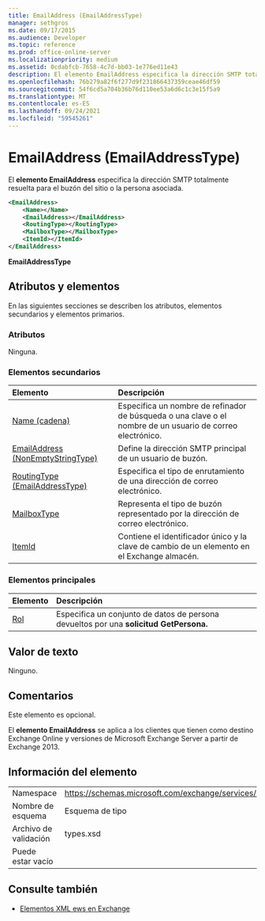 ```yaml
---
title: EmailAddress (EmailAddressType)
manager: sethgros
ms.date: 09/17/2015
ms.audience: Developer
ms.topic: reference
ms.prod: office-online-server
ms.localizationpriority: medium
ms.assetid: 0cdabfcb-7658-4c7d-bb03-1e776ed11e43
description: El elemento EmailAddress especifica la dirección SMTP totalmente resuelta para el buzón del sitio o la persona asociada.
ms.openlocfilehash: 76b279a82f6f277d9f231866437359ceae46df59
ms.sourcegitcommit: 54f6cd5a704b36b76d110ee53a6d6c1c3e15f5a9
ms.translationtype: MT
ms.contentlocale: es-ES
ms.lasthandoff: 09/24/2021
ms.locfileid: "59545261"
---
```

# <a name="emailaddress-emailaddresstype"></a>EmailAddress (EmailAddressType)

El **elemento EmailAddress** especifica la dirección SMTP totalmente resuelta para el buzón del sitio o la persona asociada. 
  
```xml
<EmailAddress>
    <Name></Name>
    <EmailAddress></EmailAddress>
    <RoutingType></RoutingType>
    <MailboxType></MailboxType>
    <ItemId></ItemId>
</EmailAddress>
```

 **EmailAddressType**
## <a name="attributes-and-elements"></a>Atributos y elementos

En las siguientes secciones se describen los atributos, elementos secundarios y elementos primarios.
  
### <a name="attributes"></a>Atributos

Ninguna.
  
### <a name="child-elements"></a>Elementos secundarios

|**Elemento**|**Descripción**|
|:-----|:-----|
|[Name (cadena)](name-string.md) <br/> |Especifica un nombre de refinador de búsqueda o una clave o el nombre de un usuario de correo electrónico.  <br/> |
|[EmailAddress (NonEmptyStringType)](emailaddress-nonemptystringtype.md) <br/> |Define la dirección SMTP principal de un usuario de buzón.  <br/> |
|[RoutingType (EmailAddressType)](routingtype-emailaddresstype.md) <br/> |Especifica el tipo de enrutamiento de una dirección de correo electrónico.  <br/> |
|[MailboxType](mailboxtype.md) <br/> |Representa el tipo de buzón representado por la dirección de correo electrónico.  <br/> |
|[ItemId](itemid.md) <br/> |Contiene el identificador único y la clave de cambio de un elemento en el Exchange almacén.  <br/> |
   
### <a name="parent-elements"></a>Elementos principales

|**Elemento**|**Descripción**|
|:-----|:-----|
|[Rol](persona.md) <br/> |Especifica un conjunto de datos de persona devueltos por una **solicitud GetPersona.**  <br/> |
   
## <a name="text-value"></a>Valor de texto

Ninguno.
  
## <a name="remarks"></a>Comentarios

Este elemento es opcional.
  
El **elemento EmailAddress** se aplica a los clientes que tienen como destino Exchange Online y versiones de Microsoft Exchange Server a partir de Exchange 2013. 
  
## <a name="element-information"></a>Información del elemento

|||
|:-----|:-----|
|Namespace  <br/> |https://schemas.microsoft.com/exchange/services/2006/types  <br/> |
|Nombre de esquema  <br/> |Esquema de tipo  <br/> |
|Archivo de validación  <br/> |types.xsd  <br/> |
|Puede estar vacío  <br/> ||
   
## <a name="see-also"></a>Consulte también

- [Elementos XML ews en Exchange](ews-xml-elements-in-exchange.md)

